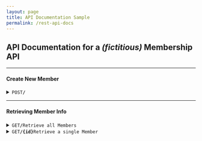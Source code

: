 ```yaml
---
layout: page
title: API Documentation Sample
permalink: /rest-api-docs
---
```

## API Documentation for a _(fictitious)_ Membership API

---

#### Create New Member

<details markdown="1"><summary markdown="span"><code>POST</code><code><b>/</b></code></summary>

##### Headers

> | name  | type     | data type | description                                                         |
> | ----- | -------- | --------- | ------------------------------------------------------------------- |
> | token | required | string    | Bearer token required to use API calls that modify member database. |

##### Parameters

> None

##### Responses

> | http code | content-type               | response                                 |
> | --------- | -------------------------- | ---------------------------------------- |
> | `201`     | `text/plain;charset=UTF-8` | `Configuration created successfully`     |
> | `400`     | `application/json`         | `{"code":"400","message":"Bad Request"}` |
> | `405`     | `text/html;charset=utf-8`  | None                                     |

##### Example cURL

> ```javascript
>  curl -X POST -H "Content-Type: application/json" -H "Authorization: Bearer {token}" http://localhost:8080/
> ```

</details>

---

#### Retrieving Member Info

<details markdown="1"><summary markdown="span"><code>GET</code><code><b>/</b></code><code>Retrieve all Members</code></summary>

##### Parameters

> None

##### Responses

> | http code | content-type               | response      |
> | --------- | -------------------------- | ------------- |
> | `200`     | `text/plain;charset=UTF-8` | `JSON Object` |

##### Example cURL

> ```javascript
>  curl -X GET -H "Content-Type: application/json" http://localhost:8080/
> ```

##### Example output

> ```javascript
> {
>   members: [
>       {
>            id: <unique uuid>
>            name: <string>
>            age: <number>
>            email: <string>
>        }
>    ]
> }
> ```

</details>

<details markdown="1"><summary markdown="span"><code>GET</code><code><b>/{id}</b></code><code>Retrieve a single Member</code></summary>

##### Parameters

> None

##### Responses

> | http code | content-type               | response      |
> | --------- | -------------------------- | ------------- |
> | `200`     | `text/plain;charset=UTF-8` | `JSON Object` |

##### Example cURL

> ```javascript
>  curl -X GET -H "Content-Type: application/json" http://localhost:8080/{id}
> ```

##### Example output

> ```javascript
> {
>   id: {id}
>   name: <string>
>   age: <number>
>   email: <string>
> }
> ```

</details>
